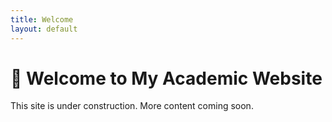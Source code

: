 ```yaml
---
title: Welcome
layout: default
---
```


# 👋 Welcome to My Academic Website

This site is under construction. More content coming soon.
